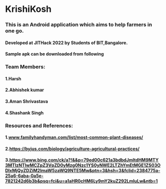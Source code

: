 # KrishiKosh
### This is an Android application which aims to help farmers in one go.
#### Developed at JITHack 2022 by Students of BIT,Bangalore.
#### Sample apk can be downloaded from following
### Team Members:
#### 1.Harsh
#### 2.Abhishek kumar
#### 3.Aman Shrivastava
#### 4.Shashank Singh
### Resources and References:
#### 1.www.familyhandyman.com/list/most-common-plant-diseases/
#### 2.https://byjus.com/biology/agriculture-agricultural-practices/
#### 3.https://www.bing.com/ck/a?!&&p=79ed00c621a3bdbdJmltdHM9MTY3MTIzNTIwMCZpZ3VpZD0yMzg0Nzc1YS0yNWE2LTZhYmEtMGE1ZS03ODIxMjQyZDZiM2ImaW5zaWQ9NTE5Mw&ptn=3&hsh=3&fclid=2384775a-25a6-6aba-0a5e-7821242d6b3b&psq=fci&u=a1aHR0cHM6Ly9mY2kuZ292LmluLw&ntb=1
